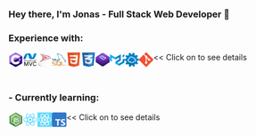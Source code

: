### Hey there, I'm Jonas - Full Stack Web Developer 👋

### Experience with:
<a href="https://docs.microsoft.com/en-us/dotnet/csharp/getting-started/"><img align="left"  alt="CSharp" width="26px" src="assets/csharp.png"/></a> 
<a href="https://dotnet.microsoft.com/apps/aspnet/mvc"><img align="left" alt="MVC" width="26px" src="assets/mvc.png"/></a>
<a href="https://www.microsoft.com/en-us/sql-server"><img align="left" alt="Microsoft SQL" width="26px" src="assets/sql.png"/></a>
<a href="https://www.mysql.com/"><img align="left" alt="MySQL" width="26px" src="assets/mysql.png"/></a>
<a href="https://developer.mozilla.org/en-US/docs/Web/Guide/HTML/HTML5"><img align="left" alt="HTML5" width="26px" src="assets/html.png"/></a>
<a href="https://developer.mozilla.org/en-US/docs/Archive/CSS3"><img align="left" alt="CSS3" width="26px" src="assets/css.png"/></a>
<a href="https://getbootstrap.com/"><img align="left" alt="Bootstrap" width="26px" src="assets/bootstrap.png"/></a>
<a href="https://material-ui.com/"><img align="left" alt="Meterial UI" width="26px" src="assets/materialui.png"/></a>
<a href="https://www.redhat.com/en/topics/api/what-is-a-rest-api"><img align="left" alt="REST API" width="26px" src="assets/api.png"/></a>
<a href="https://git-scm.com/"><img align="left" alt="Git" width="26px" src="assets/git.png"/></a>
 << Click on to see details

<br>

### - Currently learning:
<a href="https://nodejs.org/en/about/"><img align="left" alt="Node.js" width="26px" src="assets/node.png"/></a>
<a href="https://reactjs.org/"><img align="left" alt="React.js" width="26px" src="assets/react.png"/></a>
<a href="https://reactnative.dev/"><img align="left" alt="React Native" width="26px" src="assets/react-native.png"/></a>
<a href="https://www.typescriptlang.org/"><img align="left" alt="TypeScript" width="26px" src="assets/ts.png"/></a>
 << Click on to see details